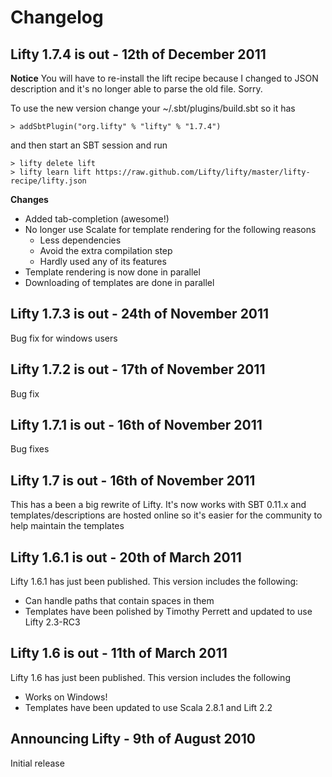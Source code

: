 # Changelog

## Lifty 1.7.4 is out - 12th of December 2011

**Notice** You will have to re-install the lift recipe because I changed to JSON description and it's no longer able to parse the old file. Sorry.

To use the new version change your ~/.sbt/plugins/build.sbt so it has 

	> addSbtPlugin("org.lifty" % "lifty" % "1.7.4")

and then start an SBT session and run 

	> lifty delete lift
	> lifty learn lift https://raw.github.com/Lifty/lifty/master/lifty-recipe/lifty.json

**Changes**

- Added tab-completion (awesome!)
- No longer use Scalate for template rendering for the following reasons
	- Less dependencies
	- Avoid the extra compilation step
	- Hardly used any of its features
- Template rendering is now done in parallel
- Downloading of templates are done in parallel

## Lifty 1.7.3 is out - 24th of November 2011

Bug fix for windows users

## Lifty 1.7.2 is out - 17th of November 2011

Bug fix

## Lifty 1.7.1 is out - 16th of November 2011

Bug fixes

## Lifty 1.7 is out - 16th of November 2011

This has a been a big rewrite of Lifty. It's now works with SBT 0.11.x and templates/descriptions are hosted online so it's easier for the community to help maintain the templates

## Lifty 1.6.1 is out - 20th of March 2011

Lifty 1.6.1 has just been published. This version includes the following:

- Can handle paths that contain spaces in them
- Templates have been polished by Timothy Perrett and updated to use Lifty 2.3-RC3

## Lifty 1.6 is out - 11th of March 2011

Lifty 1.6 has just been published. This version includes the following

- Works on Windows!
- Templates have been updated to use Scala 2.8.1 and Lift 2.2


## Announcing Lifty - 9th of August 2010

Initial release